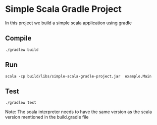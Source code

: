 
# Simple Scala Gradle Project

In this project we build a simple scala application using gradle


## Compile

```
./gradlew build
```

## Run

```
scala -cp build/libs/simple-scala-gradle-project.jar  example.Main
```

## Test

```
./gradlew test
```


Note: The scala interpreter needs to have the same version as the scala version
mentioned in the build.gradle file
